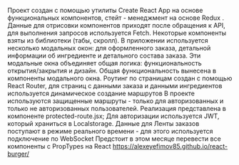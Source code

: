 
Проект создан с помощью утилиты Create React App на основе функциональных компонентов, стейт - менеджмент на основе Redux .
Данные для отрисовки компонентов приходят после обращения к API, для выполнения запросов используется Fetch.
Некоторые компоненты взяты из библиотеки (табы, скролл).
В приложении используется несколько модальных окон: для оформленного заказа, детальной информации об ингредиенте и детального состава заказа. Эти модальные окна объединяет общая логика: функциональность открытия/закрытия и дизайн. Общая функциональность вынесена в компоненты модального окна.
Роутинг по страницам создан с помощью React Router, для страниц с данными заказа и данными ингредиентов используется динамическое создание маршрутов
В проекте используются защищенные маршруты - только для авторизованных и только не авторизованных пользователей. Реализация представлена в компоненте protected-route.jsx; Для авторизации используется JWT, который храниться в Localstorage.
Данные для Ленты заказов поступают в режиме реального времени - для этого используется подключение по WebSocket
Предстоит в этом месяце перевести все компоненты с PropTypes на React
https://alexeyefimov85.github.io/react-burger/
